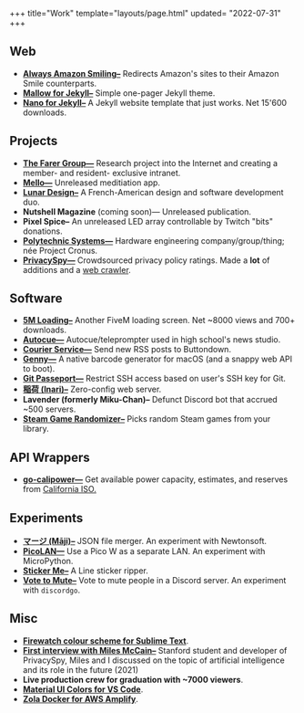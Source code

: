 +++
title="Work"
template="layouts/page.html"
updated= "2022-07-31"
+++

## Web
- **[Always Amazon Smiling–](https://github.com/doamatto/always-amazon-smiling)** Redirects Amazon's sites to their Amazon Smile counterparts.
- **[Mallow for Jekyll–](https://github.com/doamatto/mallow-theme)** Simple one-pager Jekyll theme.
- **[Nano for Jekyll–](@/blog/my-first-jekyll-theme.md)** A Jekyll website template that just works. Net 15'600 downloads.

## Projects
- **[The Farer Group—](https://farer.group)** Research project into the Internet and creating a member- and resident- exclusive intranet.
- **[Mello—](https://github.com/getmello)** Unreleased meditiation app.
- **[Lunar Design–](https://github.com/designbylunar)** A French-American design and software development duo.
- **Nutshell Magazine** (coming soon)— Unreleased publication.
- **Pixel Spice–** An unreleased LED array controllable by Twitch "bits" donations.
- **[Polytechnic Systems—](https://polytechnic.systems)** Hardware engineering company/group/thing; née Project Cronus.
- **[PrivacySpy—](https://privacyspy.org)** Crowdsourced privacy policy ratings. Made a **lot** of additions and a [web crawler](https://github.com/doamatto/ps-crawl).

## Software
- **[5M Loading–](https://github.com/doamatto/5m_loading)** Another FiveM loading screen. Net ~8000 views and 700+ downloads.
- **[Autocue—](https://github.com/srfalcon5/autocue)** Autocue/teleprompter used in high school's news studio.
- **[Courier Service—](https://github.com/nutshellmag/courier)** Send new RSS posts to Buttondown.
- **[Genny—](https://github.com/doamatto/genny-web)** A native barcode generator for macOS (and a snappy web API to boot).
- **[Git Passeport—](https://github.com/doamatto/git-passeport)** Restrict SSH access based on user's SSH key for Git.
- **[稲荷 (Inari)–](https://github.com/doamatto/inari)** Zero-config web server.
- **Lavender (formerly Miku-Chan)–** Defunct Discord bot that accrued ~500 servers.
- **[Steam Game Randomizer–](https://github.com/doamatto/steam-game-randomizer)** Picks random Steam games from your library.

## API Wrappers
- **[go-calipower—](https://github.com/doamatto/go-calipower)** Get available power capacity, estimates, and reserves from [California ISO.](http://www.caiso.com/Pages/default.aspx)


## Experiments
- **[マージ (Māji)–](https://github.com/doamatto/maji)** JSON file merger. An experiment with Newtonsoft.
- **[PicoLAN—](https://github.com/doamatto/picolan)** Use a Pico W as a separate LAN. An experiment with MicroPython.
- **[Sticker Me–](https://git.sr.ht/~doamatto/sticker-me)** A Line sticker ripper.
- **[Vote to Mute–](https://github.com/doamatto/vote-to-mute)** Vote to mute people in a Discord server. An experiment with `discordgo`.

## Misc
- **[Firewatch colour scheme for Sublime Text](https://github.com/doamatto/sublime-firewatch)**.
- **[First interview with Miles McCain–](https://edu.doamatto.xyz/interview-with-miles)** Stanford student and developer of PrivacySpy, Miles and I discussed on the topic of artificial intelligence and its role in the future (2021)
- **Live production crew for graduation with \~7000 viewers**.
- **[Material UI Colors for VS Code](https://github.com/doamatto/materialui-vscode)**.
- **[Zola Docker for AWS Amplify](https://github.com/doamatto/amplify-zola)**.
